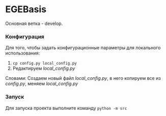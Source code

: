 # EGEBasis
Основная ветка - develop.

### Конфигурация 
Для того, чтобы задать конфигурационные параметры для локального использования:
1. `cp config.py local_config.py`
2. Редактируем *local_config.py*

Словами:
Создаем новый файл *local_config.py*, в него копируем все из *config.py*, меняем
*local_config.py* 

### Запуск
Для запуска проекта выполните команду `python -m src`
